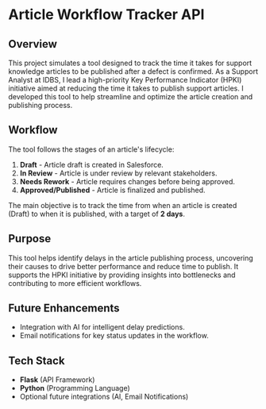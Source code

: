 # Article Workflow Tracker API

## Overview

This project simulates a tool designed to track the time it takes for support knowledge articles to be published after a defect is confirmed. As a Support Analyst at IDBS, I lead a high-priority Key Performance Indicator (HPKI) initiative aimed at reducing the time it takes to publish support articles. I developed this tool to help streamline and optimize the article creation and publishing process.

## Workflow

The tool follows the stages of an article's lifecycle:
1. **Draft** - Article draft is created in Salesforce.
2. **In Review** - Article is under review by relevant stakeholders.
3. **Needs Rework** - Article requires changes before being approved.
4. **Approved/Published** - Article is finalized and published.

The main objective is to track the time from when an article is created (Draft) to when it is published, with a target of **2 days**.

## Purpose

This tool helps identify delays in the article publishing process, uncovering their causes to drive better performance and reduce time to publish. It supports the HPKI initiative by providing insights into bottlenecks and contributing to more efficient workflows.

## Future Enhancements

- Integration with AI for intelligent delay predictions.
- Email notifications for key status updates in the workflow.

## Tech Stack

- **Flask** (API Framework)
- **Python** (Programming Language)
- Optional future integrations (AI, Email Notifications)

